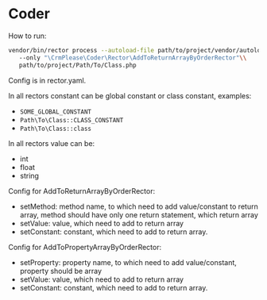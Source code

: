 # Coder

How to run:
```bash
vendor/bin/rector process --autoload-file path/to/project/vendor/autoload.php\\
   --only "\CrmPlease\Coder\Rector\AddToReturnArrayByOrderRector"\\
   path/to/project/Path/To/Class.php
```

Config is in rector.yaml.

In all rectors constant can be global constant or class constant, examples:
- `SOME_GLOBAL_CONSTANT`
- `Path\To\Class::CLASS_CONSTANT`
- `Path\To\Class::class`

In all rectors value can be:
- int
- float
- string

Config for AddToReturnArrayByOrderRector:
- setMethod: method name, to which need to add value/constant to return array, method should have only one return statement, which return array
- setValue: value, which need to add to return array
- setConstant: constant, which need to add to return array.

Config for AddToPropertyArrayByOrderRector:
- setProperty: property name, to which need to add value/constant, property should be array
- setValue: value, which need to add to return array
- setConstant: constant, which need to add to return array.
